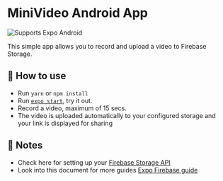 # MiniVideo Android App

<p>
  <!-- Android -->
  <img alt="Supports Expo Android" longdesc="Supports Expo Android" src="https://img.shields.io/badge/Android-4630EB.svg?style=flat-square&logo=ANDROID&labelColor=A4C639&logoColor=fff" />
</p>

This simple app allows you to record and upload a video to Firebase Storage.

## 🚀 How to use

- Run `yarn` or `npm install`
- Run [`expo start`](https://docs.expo.io/versions/latest/workflow/expo-cli/), try it out.
- Record a video, maximum of 15 secs.
- The video is uploaded automatically to your configured storage and your link is displayed for sharing

## 📝 Notes

- Check here for setting up your [Firebase Storage API](https://firebase.google.com/docs/storage/web/upload-files)
- Look into this document for more guides [Expo Firebase guide](https://docs.expo.io/versions/latest/guides/using-firebase/)
